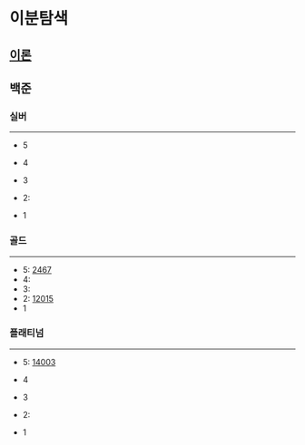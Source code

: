 # 이분탐색
## [이론]()
## 백준

### 실버

---

- 5
- 4
- 3
- 2:

- 1

### 골드

---

- 5:
[2467](%ED%88%AC%ED%8F%AC%EC%9D%B8%ED%84%B0%2F2467.md)
- 4:
- 3:
- 2:
[12015](12015%2F12015.md)
- 1


### 플래티넘

---

- 5:
[14003](14003%2F14003.md)
- 4
- 3
- 2:

- 1
